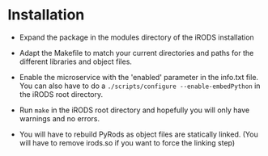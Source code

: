 # Installation #


  * Expand the package in the modules directory of the iRODS installation

  * Adapt the Makefile to match your current directories and paths for the different libraries and object files.

  * Enable the microservice with the 'enabled' parameter in the info.txt file. You can also have to do a `./scripts/configure --enable-embedPython` in the iRODS root directory.

  * Run `make` in the iRODS root directory and hopefully you will only have warnings and no errors.

  * You will have to rebuild PyRods as object files are statically linked. (You will have to remove irods.so if you want to force the linking step)
